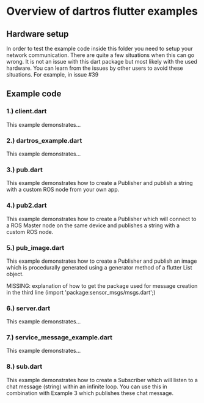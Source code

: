 # Overview of dartros flutter examples

## Hardware setup
In order to test the example code inside this folder you need to setup your network communication. There are quite a few situations when this can go wrong. It is not an issue with this dart package but most likely with the used hardware. You can learn from the issues by other users to avoid these situations. For example, in issue #39


## Example code

### 1.) client.dart
This example demonstrates...
### 2.) dartros_example.dart
This example demonstrates...
### 3.) pub.dart
This example demonstrates how to create a Publisher and publish a string with a custom ROS node from your own app.
### 4.) pub2.dart
This example demonstrates how to create a Publisher which will connect to a ROS Master node on the same device and publishes a string with a custom ROS node.
### 5.) pub_image.dart
This example demonstrates how to create a Publisher and publish an image which is procedurally generated using a generator method of a flutter List object.

MISSING: explanation of how to get the package used for message creation in the third line (import 'package:sensor_msgs/msgs.dart';)
### 6.) server.dart
This example demonstrates...
### 7.) service_message_example.dart
This example demonstrates...
### 8.) sub.dart
This example demonstrates how to create a Subscriber which will listen to a chat message (string) within an infinite loop. You can use this in combination with Example 3 which publishes these chat message.

